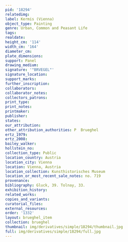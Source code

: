 ```yaml
---
pid: '18294'
relatedimg: 
label: Kermis (Vienna)
object_type: Painting
genre: Urban, Common and Peasant Life
tags: 
realdate: 
height_cm: '114'
width_cm: '164'
diameter_cm: 
plate_dimensions: 
support: Panel
drawing_medium: 
signature: '"BRVEGEL"'
signature_location: 
support_marks: 
further_inscription: 
collaborators: 
collaborator_notes: 
collectors_patrons: 
print_type: 
print_notes: 
printmaker: 
publisher: 
states: 
our_attribution: 
other_attribution_authorities: P  Brueghel
ertz_1979: 
ertz_2008: 
bailey_walker: 
hollstein_no: 
collection_type: Public
location_country: Austria
location_city: Vienna
location: Vienna, Austria
location_collection: Kunsthistorisches Museum
location_or_most_recent_sale_notes: no. 719
provenance: 
bibliography: Gluck, 39. Tolnay, 33.
exhibition_history: 
related_works: 
copies_and_variants: 
curatorial_files: 
external_resources: 
order: '1332'
layout: brueghel_item
collection: brueghel
thumbnail: img/derivatives/simple/18294/thumbnail.jpg
full: img/derivatives/simple/18294/full.jpg
---
```

